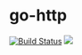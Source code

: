 # go-http

[![Build Status](https://travis-ci.org/ViBiOh/go-http.svg?branch=master)](https://travis-ci.org/ViBiOh/go-http) [![](https://images.microbadger.com/badges/image/vibioh/http.svg)](https://microbadger.com/images/vibioh/http "Get your own image badge on microbadger.com")
